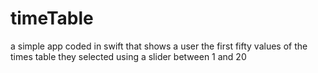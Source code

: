 # timeTable
a simple app coded in swift that shows a user the first fifty values of the times table they selected using a slider between 1 and 20

